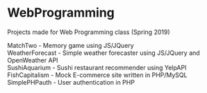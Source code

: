 # WebProgramming
Projects made for Web Programming class (Spring 2019)  
  
MatchTwo - Memory game using JS/JQuery  
WeatherForecast - Simple weather forecaster using JS/JQuery and OpenWeather API  
SushiAquarium - Sushi restaurant recommender using YelpAPI  
FishCapitalism - Mock E-commerce site written in PHP/MySQL  
SimplePHPauth - User authentication in PHP  
